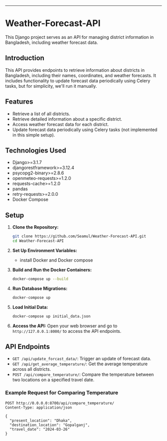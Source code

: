 

---

# Weather-Forecast-API


This Django project serves as an API for managing district information in Bangladesh, including weather forecast data.

## Introduction

This API provides endpoints to retrieve information about districts in Bangladesh, including their names, coordinates, and weather forecasts. It includes functionality to update forecast data periodically using Celery tasks, but for simplicity, we'll run it manually.

## Features

- Retrieve a list of all districts.
- Retrieve detailed information about a specific district.
- Access weather forecast data for each district.
- Update forecast data periodically using Celery tasks (not implemented in this simple setup).

## Technologies Used

- Django>=3.1.7
- djangorestframework>=3.12.4
- psycopg2-binary>=2.8.6
- openmeteo-requests>=1.2.0
- requests-cache>=1.2.0
- pandas
- retry-requests>=2.0.0
- Docker Compose
## Setup

1. **Clone the Repository:**
   ```bash
   git clone https://github.com/Seamul/Weather-Forecast-API.git
   cd Weather-Forecast-API

   ```

2. **Set Up Environment Variables:**
   - install Docker and Docker compose


3. **Build and Run the Docker Containers:**
   ```bash
   docker-compose up --build
   ```

4. **Run Database Migrations:**
   ```bash
   docker-compose up
   ```

5. **Load Initial Data:**
   ```bash
   docker-compose up initial_data.json
   ```


6. **Access the API:**
   Open your web browser and go to `http://127.0.0.1:8000/` to access the API endpoints.

## API Endpoints


- `GET /api/update_forcast_data/`: Trigger an update of forecast data.
- `GET /api/get_average_temperature/`: Get the average temperature across all districts.
- `POST /api/compare_temperature/`: Compare the temperature between two locations on a specified travel date.

### Example Request for Comparing Temperature
```http
POST http://0.0.0.0:8700/api/compare_temperature/
Content-Type: application/json

{
  "present_location": "Dhaka",
  "destination_location": "Gopalganj",
  "travel_date": "2024-03-26"
}




